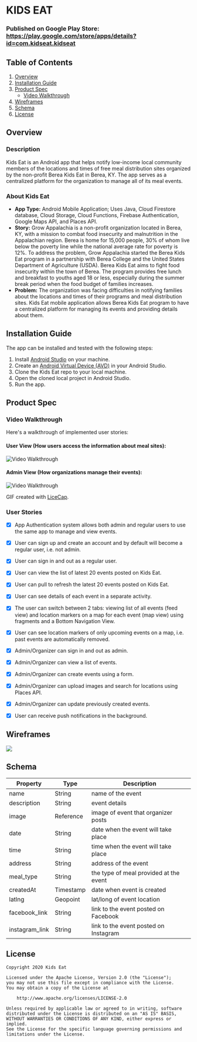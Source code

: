 # KIDS EAT
### Published on Google Play Store: https://play.google.com/store/apps/details?id=com.kidseat.kidseat
## Table of Contents
1. [Overview](#Overview)
2. [Installation Guide](#Installation-Guide)
3. [Product Spec](#Product-Spec)
   * [Video Walkthrough](#Video-Walkthrough)
4. [Wireframes](#Wireframes)
5. [Schema](#Schema)
6. [License](#License)

## Overview
### Description
Kids Eat is an Android app that helps notify low-income local community members of the locations and times of free meal distribution sites organized by the non-profit Berea Kids Eat in Berea, KY. The app serves as a centralized platform for the organization to manage all of its meal events.

### About Kids Eat

- **App Type:** Android Mobile Application; Uses Java, Cloud Firestore database, Cloud Storage, Cloud Functions, Firebase Authentication, Google Maps API, and Places API.
- **Story:** Grow Appalachia is a non-profit organization located in Berea, KY, with a mission to combat food insecurity and malnutrition in the Appalachian region. Berea is home for 15,000 people, 30% of whom live below the poverty line while the national average rate for poverty is 12%. To address the problem, Grow Appalachia started the Berea Kids Eat program in a partnership with Berea College and the United States Department of Agriculture (USDA). Berea Kids Eat aims to fight food insecurity within the town of Berea. The program provides free lunch and breakfast to youths aged 18 or less, especially during the summer break period when the food budget of families increases. 
- **Problem:** The organization was facing difficulties in notifying families about the locations and times of their programs and meal distribution sites. Kids Eat mobile application allows Berea Kids Eat program to have a centralized platform for managing its events and providing details about them.

## Installation Guide
The app can be installed and tested with the following steps:
1. Install [Android Studio](https://developer.android.com/studio) on your machine.
2. Create an [Android Virtual Device (AVD)](https://developer.android.com/studio/run/managing-avds) in your Android Studio.
3. Clone the Kids Eat repo to your local machine.
4. Open the cloned local project in Android Studio.
5. Run the app.

## Product Spec
### Video Walkthrough

Here's a walkthrough of implemented user stories:

#### User View (How users access the information about meal sites): 
<img src='https://github.com/Kids-Eat/KidsEat/blob/master/app_demos/appDemo4.gif' title='Video Walkthrough' width='' alt='Video Walkthrough' />

#### Admin View (How organizations manage their events): 
<img src='https://github.com/Kids-Eat/KidsEat/blob/master/app_demos/appDemo5.gif' title='Video Walkthrough' width='' alt='Video Walkthrough' />

GIF created with [LiceCap](http://www.cockos.com/licecap/).
### User Stories

- [x] App Authentication system allows both admin and regular users to use the same app to manage and view events.
- [x] User can sign up and create an account and by default will become a regular user, i.e. not admin.
- [x] User can sign in and out as a regular user.
- [x] User can view the list of latest 20 events posted on Kids Eat.
- [x] User can pull to refresh the latest 20 events posted on Kids Eat.
- [x] User can see details of each event in a separate activity.
- [x] The user can switch between 2 tabs: viewing list of all events (feed view) and location markers on a map for each event (map view) using fragments and a Bottom Navigation View.
- [x] User can see location markers of only upcoming events on a map, i.e. past events are automatically removed. 
- [x] Admin/Organizer can sign in and out as admin.
- [x] Admin/Organizer can view a list of events.
- [x] Admin/Organizer can create events using a form.
- [x] Admin/Organizer can upload images and search for locations using Places API.
- [x] Admin/Organizer can update previously created events. 
- [x] User can receive push notifications in the background.


## Wireframes
![](https://i.imgur.com/CKhi2as.png)


## Schema

   | Property      | Type     | Description                            |
   | ------------- | -------- | -------------------------------------- |
   | name          | String   | name of the event                      |
   | description   | String   | event details                          |
   | image         | Reference| image of event that organizer posts    |
   | date          | String   | date when the event will take place    |
   | time          | String   | time when the event will take place    |
   | address       | String   | address of the event                   |
   | meal_type     | String   | the type of meal provided at the event |
   | createdAt     | Timestamp| date when event is created             |
   | latlng        | Geopoint | lat/long of event location             |
   | facebook_link | String   | link to the event posted on Facebook   |
   | instagram_link| String   | link to the event posted on Instagram  |

## License

    Copyright 2020 Kids Eat

    Licensed under the Apache License, Version 2.0 (the "License");
    you may not use this file except in compliance with the License.
    You may obtain a copy of the License at

        http://www.apache.org/licenses/LICENSE-2.0

    Unless required by applicable law or agreed to in writing, software
    distributed under the License is distributed on an "AS IS" BASIS,
    WITHOUT WARRANTIES OR CONDITIONS OF ANY KIND, either express or implied.
    See the License for the specific language governing permissions and
    limitations under the License.
